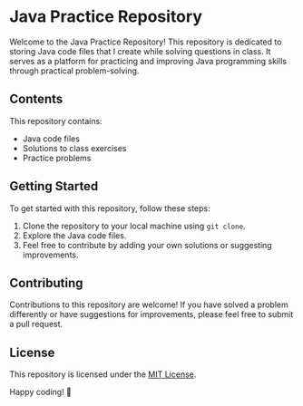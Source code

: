 # Java Practice Repository

Welcome to the Java Practice Repository! This repository is dedicated to storing Java code files that I create while solving questions in class. It serves as a platform for practicing and improving Java programming skills through practical problem-solving.

## Contents

This repository contains:

- Java code files
- Solutions to class exercises
- Practice problems

## Getting Started

To get started with this repository, follow these steps:

1. Clone the repository to your local machine using `git clone`.
2. Explore the Java code files.
3. Feel free to contribute by adding your own solutions or suggesting improvements.

## Contributing

Contributions to this repository are welcome! If you have solved a problem differently or have suggestions for improvements, please feel free to submit a pull request.

## License

This repository is licensed under the [MIT License](LICENSE).

Happy coding! 🚀
